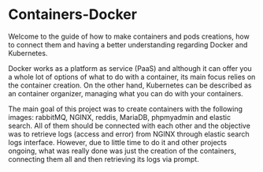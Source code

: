 # Containers-Docker

Welcome to the guide of how to make containers and pods creations, how to connect them and having a better understanding regarding Docker and Kubernetes.

Docker works as a platform as service (PaaS) and although it can offer you a whole lot of options of what to do with a container, its main focus relies on the container creation.
On the other hand, Kubernetes can be described as an container organizer, managing what you can do with your containers.

The main goal of this project was to create containers with the following images: rabbitMQ, NGINX, reddis, MariaDB, phpmyadmin and elastic search. All of them should be connected with each
other and the objective was to retrieve logs (access and error) from NGINX through elastic search logs interface. However, due to little time to do it and other projects ongoing, what was
really done was just the creation of the containers, connecting them all and then retrieving its logs via prompt. 
